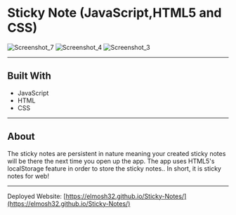 # Sticky Note (JavaScript,HTML5 and CSS) 
![Screenshot_7](https://user-images.githubusercontent.com/61812199/159179036-b4086e1b-cd65-4a4f-b4f4-ab01bacc5c42.png) 
![Screenshot_4](https://user-images.githubusercontent.com/61812199/159178025-837b7031-8689-42dd-be9f-5973126ec2d7.png) 
![Screenshot_3](https://user-images.githubusercontent.com/61812199/159178035-57ef8f18-c3f3-434f-9a6b-ad90623eff34.png) 


---
## Built With
* JavaScript
* HTML
* CSS

---
## About 
The sticky notes are persistent in nature meaning your created sticky notes will be there the next time you open up the app. 
The app uses HTML5's localStorage feature in order to store the sticky notes.. In short, it is sticky notes for web!

---
Deployed Website: [https://elmosh32.github.io/Sticky-Notes/](https://elmosh32.github.io/Sticky-Notes/)
